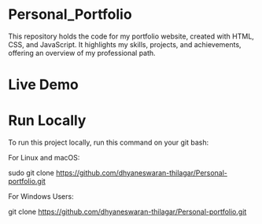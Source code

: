 # Personal_Portfolio
This repository holds the code for my portfolio website, created with HTML, CSS, and JavaScript. It highlights my skills, projects, and achievements, offering an overview of my professional path.

# Live Demo


# Run Locally
To run this project locally, run this command on your git bash:

For Linux and macOS:

sudo git clone https://github.com/dhyaneswaran-thilagar/Personal-portfolio.git

For Windows Users:

git clone https://github.com/dhyaneswaran-thilagar/Personal-portfolio.git
